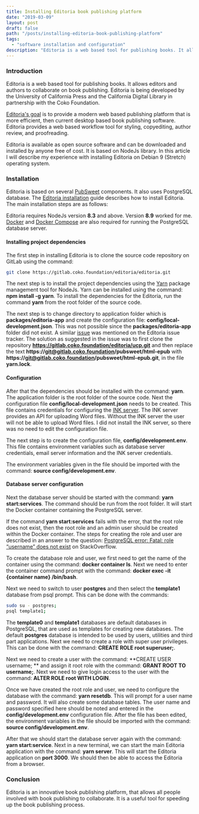 ```yaml
---
title: Installing Editoria book publishing platform
date: "2019-03-09"
layout: post
draft: false
path: "/posts/installing-editoria-book-publishing-platform"
tags:
  - "software installation and configuration"
description: "Editoria is a web based tool for publishing books. It allows editors and authors to collaborate on book publishing. Editoria is being developed by the University of California Press and the California Digital Library in partnership with the Coko Foundation."
---
```


### Introduction
Editoria is a web based tool for publishing books. It allows editors and authors to collaborate on book publishing. Editoria is being developed by the University of California Press and the California Digital Library in partnership with the Coko Foundation.

[Editoria's goal](https://editoria.pub/about-us/) is to provide a modern web based publishing platform that is more efficient, then current desktop based book publishing software. Editoria provides a web based workflow tool for styling, copyediting, author review, and proofreading.

Editoria is available as open source software and can be downloaded and installed by anyone free of cost. It is based on NodeJs library.  In this article I will describe my experience with installing Editoria on Debian 9 (Stretch) operating system.

### Installation
Editoria is based on several [PubSweet](https://gitlab.coko.foundation/pubsweet) components. It also uses PostgreSQL database. The [Editoria installation](https://gitlab.coko.foundation/editoria/editoria/blob/master/INSTALL.md) guide describes how to install Editoria. The main installation steps are as follows:

Editoria requires NodeJs version **8.3** and above. Version **8.9** worked for me. [Docker](https://docs.docker.com/install/) and [Docker Compose](https://docs.docker.com/compose/install/) are also required for running the PostgreSQL database server.

#### Installing project dependencies
The first step in installing Editoria is to clone the source code repository on GitLab using the command:

```bash
git clone https://gitlab.coko.foundation/editoria/editoria.git
```

The next step is to install the project dependencies using the [Yarn](https://yarnpkg.com/en/) package management tool for NodeJs. Yarn can be installed using the command: **npm install -g yarn**. To install the dependencies for the Editoria, run the command **yarn** from the root folder of the source code.

The next step is to change directory to application folder which is **packages/editoria-app** and create the configuration file: **config/local-development.json**. This was not possible since the **packages/editoria-app** folder did not exist. A similar [issue](https://gitlab.coko.foundation/editoria/editoria/issues/238) was mentioned on the Editoria issue tracker. The solution as suggested in the issue was to first clone the repository **https://gitlab.coko.foundation/editoria/ucp.git** and then replace the text **https://git@gitlab.coko.foundation/pubsweet/html-epub** with **https://git@gitlab.coko.foundation/pubsweet/html-epub.git**, in the file **yarn.lock**.

#### Configuration
After that the dependencies should be installed with the command: **yarn**. The application folder is the root folder of the source code. Next the configuration file **config/local-development.json** needs to be created. This file contains credentials for configuring the [INK server](https://gitlab.coko.foundation/INK/ink-api). The INK server provides an API for uploading Word files. Without the INK server the user will not be able to upload Word files. I did not install the INK server, so there was no need to edit the configuration file.

The next step is to create the configuration file, **config/development.env**. This file contains environment variables such as database server credentials, email server information and the INK server credentials.

The environment variables given in the file should be imported with the command: **source config/development.env**.

#### Database server configuration
Next the database server should be started with the command: **yarn start:services**. The command should be run from the root folder. It will start the Docker container containing the PostgreSQL server.

If the command **yarn start:services** fails with the error, that the root role does not exist, then the root role and an admin user should be created within the Docker container. The steps for creating the role and user are described in an answer to the question: [PostgreSQL error: Fatal: role “username” does not exist](https://stackoverflow.com/a/23934693/4508593) on StackOverflow.

To create the database role and user, we first need to get the name of the container using the command: **docker container ls**. Next we need to enter the container command prompt with the command: **docker exec -it {container name} /bin/bash**.

Next we need to switch to user **postgres** and then select the **template1** database from psql prompt. This can be done with the commands:

```bash
sudo su - postgres;
psql template1;
```

The **template0** and **template1** databases are default databases in PostgreSQL, that are used as templates for creating new databases. The default **postgres** database is intended to be used by users, utilities and third part applications. Next we need to create a role with super user privileges. This can be done with the command: **CREATE ROLE root superuser;**.

Next we need to create a user with the command: **CREATE USER username; ** and assign it root role with the command: **GRANT ROOT TO username;**. Next we need to give login access to the user with the command: **ALTER ROLE root WITH LOGIN**.

Once we have created the root role and user, we need to configure the database with the command: **yarn resetdb**. This will prompt for a user name and password. It will also create some database tables. The user name and password specified here should be noted and entered in the **config/development.env** configuration file. After the file has been edited, the environment variables in the file should be imported with the command: **source config/development.env**.

After that we should start the database server again with the command: **yarn start:service**. Next in a new terminal, we can start the main Editoria application with the command: **yarn server**. This will start the Editoria application on **port 3000**. We should then be able to access the Editoria from a browser.

### Conclusion
Editoria is an innovative book publishing platform, that allows all people involved with book publishing to collaborate. It is a useful tool for speeding up the book publishing process.
